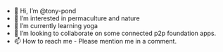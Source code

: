 - 👋 Hi, I’m @tony-pond
- 👀 I’m interested in permaculture and nature
- 🌱 I’m currently learning yoga
- 💞️ I’m looking to collaborate on some connected p2p foundation apps.
- 📫 How to reach me - Please mention me in a comment. 

<!---
tony-pond/tony-pond is a ✨ special ✨ repository because its `README.md` (this file) appears on your GitHub profile.
You can click the Preview link to take a look at your changes.
--->
